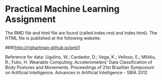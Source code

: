 # Practical Machine Learning Assignment

The RMD file and html file are found (called index.rmd and index.html).
The HTML file is published at the following website: 

###(http://rjghartman.github.io/pml/)  

Reference for data: Ugulino, W.; Cardador, D.; Vega, K.; Velloso, E.; Milidiu, R.; Fuks, H. Wearable Computing: Accelerometers' Data Classification of Body Postures and Movements. Proceedings of 21st Brazilian Symposium on Artificial Intelligence. Advances in Artificial Intelligence - SBIA 2012
